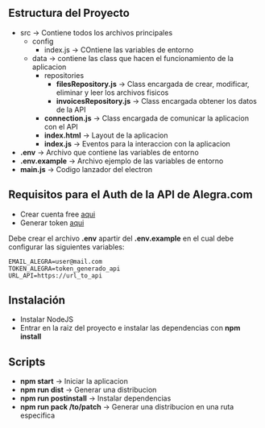 ## Estructura del Proyecto
- src -> Contiene todos los archivos principales
  - config
    - index.js -> COntiene las variables de entorno
  - data -> contiene las class que hacen el funcionamiento de la aplicacion
    - repositories
      - **filesRepository.js** -> Class encargada de crear, modificar, eliminar y leer los archivos fisicos
      - **invoicesRepository.js** -> Class encargada obtener los datos de la API
    - **connection.js** -> Class encargada de comunicar la aplicacion con el API
    - **index.html** -> Layout de la aplicacion
    - **index.js** -> Eventos para la interaccion con la aplicacion
- **.env** -> Archivo que contiene las variables de entorno
- **.env.example** -> Archivo ejemplo de las variables de entorno
- **main.js** -> Codigo lanzador del electron


## Requisitos para el Auth de la API de Alegra.com

* Crear cuenta free [aqui](https://www.alegra.com/)
* Generar token [aqui ](https://app.alegra.com/configuration/api)

Debe crear el archivo **.env** apartir del **.env.example** en el cual debe configurar las siguientes variables:
```
EMAIL_ALEGRA=user@mail.com
TOKEN_ALEGRA=token_generado_api
URL_API=https://url_to_api
```

## Instalación

- Instalar NodeJS
- Entrar en la raiz del proyecto e instalar las dependencias con **npm install**

## Scripts

- **npm start** -> Iniciar la aplicacion
- **npm run dist** -> Generar una distribucion
- **npm run postinstall** -> Instalar dependencias
- **npm run pack /to/patch** -> Generar una distribucion en una ruta especifica
